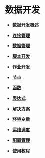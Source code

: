 # 数据开发<a name="dayu_01_0400"></a>

-   **[数据开发概述](数据开发概述.md)**  

-   **[连接管理](连接管理.md)**  

-   **[数据管理](数据管理.md)**  

-   **[脚本开发](脚本开发.md)**  

-   **[作业开发](作业开发.md)**  

-   **[节点](节点.md)**  

-   **[函数](函数.md)**  

-   **[表达式](表达式.md)**  

-   **[解决方案](解决方案.md)**  

-   **[环境变量](环境变量.md)**  

-   **[运维调度](运维调度.md)**  

-   **[配置管理](配置管理-1.md)**  

-   **[使用教程](使用教程.md)**  


